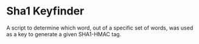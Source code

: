 # Sha1 Keyfinder
A script to determine which word, out of a specific set of words, was used as a key to generate a given SHA1-HMAC tag.
